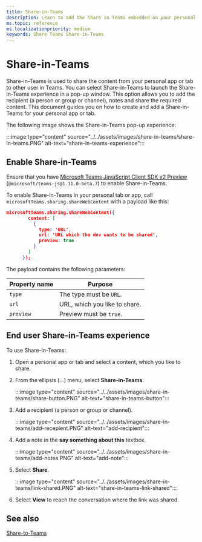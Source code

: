 ```yaml
---
title: Share-in-Teams
description: Learn to add the Share in Teams embedded on your personal app or tab
ms.topic: reference
ms.localizationpriority: medium
keywords: Share Teams Share-in-Teams
---
```

# Share-in-Teams

Share-in-Teams is used to share the content from your personal app or tab to other user in Teams. You can select Share-in-Teams to launch the Share-in-Teams experience in a pop-up window. This option allows you to add the recipient (a person or group or channel), notes and share the required content. This document guides you on how to create and add a Share-in-Teams for your personal app or tab.

The following image shows the Share-in-Teams pop-up experience:

:::image type="content" source="../../assets/images/share-in-teams/share-in-teams.PNG" alt-text="share-in-teams-experience":::

## Enable Share-in-Teams

Ensure that you have [Microsoft Teams JavaScript Client SDK v2 Preview](/javascript/api/overview/msteams-client?view=msteams-client-js-beta&preserve-view=true&branch=pr-en-us-5129) (`@microsoft/teams-js@1.11.0-beta.7`) to enable Share-in-Teams.

To enable Share-in-Teams in your personal tab or app,
call `microsoftTeams.sharing.shareWebContent` with a payload like this:

```json
microsoftTeams.sharing.shareWebContent({
        content: [
          {
            type: 'URL',
            url: 'URL which the dev wants to be shared',
            preview: true
          }
        ]
      });
```

The payload contains the following parameters:

| Property name | Purpose |
|---|---|
| `type` | The type must be `URL`. |
| `url` | URL, which you like to share. |
| `preview` | Preview must be `true`. |

## End user Share-in-Teams experience

To use Share-in-Teams:

1. Open a personal app or tab and select a content, which you like to share.

2. From the ellipsis (...) menu, select **Share-in-Teams**.

   :::image type="content" source="../../assets/images/share-in-teams/share-button.PNG" alt-text="share-in-teams-button":::

3. Add a recipient (a person or group or channel).

   :::image type="content" source="../../assets/images/share-in-teams/add-recepient.PNG" alt-text="add-recipient":::

4. Add a note in the **say something about this** textbox.

   :::image type="content" source="../../assets/images/share-in-teams/add-notes.PNG" alt-text="add-note":::

5. Select **Share**.

   :::image type="content" source="../../assets/images/share-in-teams/link-shared.PNG" alt-text="share-in-teams-link-shared":::

6. Select **View** to reach the conversation where the link was shared.

## See also

[Share-to-Teams](~/concepts/build-and-test/share-to-teams.md)
